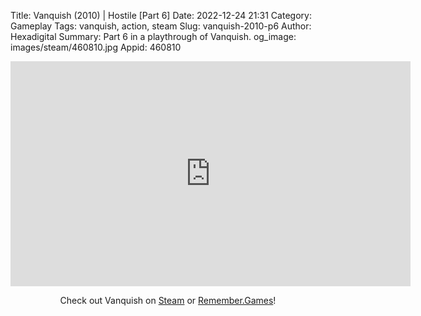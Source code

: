 Title: Vanquish (2010) | Hostile [Part 6]
Date: 2022-12-24 21:31
Category: Gameplay
Tags: vanquish,  action, steam
Slug: vanquish-2010-p6
Author: Hexadigital
Summary: Part 6 in a playthrough of Vanquish.
og_image: images/steam/460810.jpg
Appid: 460810

<center><iframe src="https://www.youtube.com/embed/eWhvSYcRf_w?feature=oembed" allow="accelerometer; autoplay; encrypted-media; gyroscope; picture-in-picture" width="640" height="360" frameborder="0"></iframe>

Check out Vanquish on [Steam](https://store.steampowered.com/app/460810/?curator_clanid=34633900) or [Remember.Games](https://remember.games/game/5442/vanquish/)!</center>